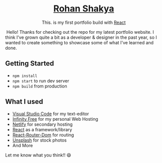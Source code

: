 <h1 align="center">
    <a href="https://shakyarohan.com.np">Rohan Shakya</a>
</h1>
<p align="center">This. is my first portfolio build with <a href='https://reactjs.org/'>React</a></p>
<img src='' />
Hello! Thanks for checking out the repo for my latest portfolio website. I think I've grown quite a bit as a developer & designer in the past year, so I wanted to create something to showcase some of what I've learned and done.

## Getting Started

- `npm install`
- `npm start` to run dev server
- `npm build` from production

## What I used

- [Visual Studio Code](https://code.visualstudio.com/) for my text-editor
- [Infinity Free](https://infinityfree.net/) for my personal Web Hosting
- [Netlify](https://www.netlify.com/) for secondary hosting
- [React](https://reactjs.org) as a framework/library
- [React-Router-Dom](https://reactrouter.com/) for routing
- [Unsplash](https://unsplash.com) for stock photos
- And More

Let me know what you think!! 😄
